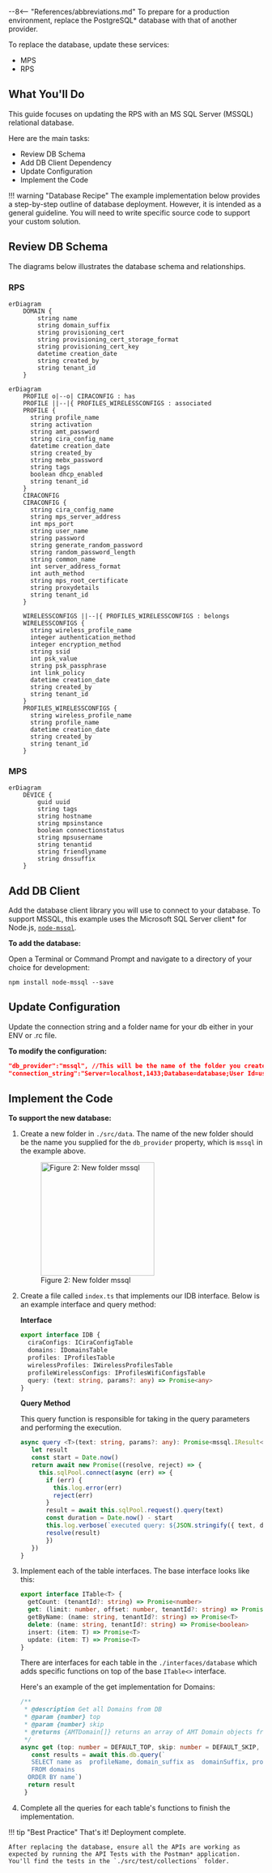 --8<-- "References/abbreviations.md"
To prepare for a production environment, replace the PostgreSQL* database with that of another provider. 

To replace the database, update these services:

- MPS
- RPS 

## What You'll Do
This guide focuses on updating the RPS with an MS SQL Server (MSSQL) relational database. 

Here are the main tasks:

- Review DB Schema
- Add DB Client Dependency
- Update Configuration
- Implement the Code

!!! warning "Database Recipe"
    The example implementation below provides a step-by-step outline of database deployment. However, it is intended as a general guideline. You will need to write specific source code to support your custom solution. 

## Review DB Schema
The diagrams below illustrates the database schema and relationships. 

### RPS
  ```mermaid
  erDiagram
      DOMAIN {
          string name
          string domain_suffix
          string provisioning_cert
          string provisioning_cert_storage_format
          string provisioning_cert_key
          datetime creation_date
          string created_by
          string tenant_id
      }
  ```
  ``` mermaid 
  erDiagram
      PROFILE o|--o| CIRACONFIG : has
      PROFILE ||--|{ PROFILES_WIRELESSCONFIGS : associated
      PROFILE {
        string profile_name
        string activation
        string amt_password
        string cira_config_name
        datetime creation_date
        string created_by
        string mebx_password
        string tags
        boolean dhcp_enabled
        string tenant_id
      }
      CIRACONFIG 
      CIRACONFIG {
        string cira_config_name
        string mps_server_address
        int mps_port
        string user_name
        string password
        string generate_random_password
        string random_password_length
        string common_name
        int server_address_format
        int auth_method
        string mps_root_certificate
        string proxydetails
        string tenant_id
      }

      WIRELESSCONFIGS ||--|{ PROFILES_WIRELESSCONFIGS : belongs
      WIRELESSCONFIGS {
        string wireless_profile_name 
        integer authentication_method 
        integer encryption_method 
        string ssid 
        int psk_value 
        string psk_passphrase 
        int link_policy 
        datetime creation_date 
        string created_by 
        string tenant_id 
      }
      PROFILES_WIRELESSCONFIGS {
        string wireless_profile_name
        string profile_name
        datetime creation_date
        string created_by
        string tenant_id
      }
  ```
### MPS
  ```mermaid
  erDiagram
      DEVICE {
          guid uuid
          string tags
          string hostname
          string mpsinstance
          boolean connectionstatus
          string mpsusername
          string tenantid
          string friendlyname
          string dnssuffix
      }
  ```

## Add DB Client
Add the database client library you will use to connect to your database. To support MSSQL, this example uses the Microsoft SQL Server client* for Node.js, [`node-mssql`](https://www.npmjs.com/package/mssql).

**To add the database:**

Open a Terminal or Command Prompt and navigate to a directory of your choice for development:

```
npm install node-mssql --save
```

## Update Configuration

Update the connection string and a folder name for your db either in your ENV or .rc file.

**To modify the configuration:**

``` json
"db_provider":"mssql", //This will be the name of the folder you create in the next section.
"connection_string":"Server=localhost,1433;Database=database;User Id=username;Password=password;Encrypt=true'",
```

## Implement the Code

**To support the new database:**

1. Create a new folder in `./src/data`. The name of the new folder should be the name you supplied for the `db_provider` property, which is `mssql` in the example above.

     <figure class="figure-image">
     <img src="..\..\assets\images\DbFolder.png" alt="Figure 2: New folder mssql" style="width:224px">
     <figcaption>Figure 2: New folder mssql</figcaption>
     </figure>



2. Create a file called `index.ts` that implements our IDB interface. Below is an example interface and query method:

     **Interface**

     ``` typescript
     export interface IDB {
       ciraConfigs: ICiraConfigTable
       domains: IDomainsTable
       profiles: IProfilesTable
       wirelessProfiles: IWirelessProfilesTable
       profileWirelessConfigs: IProfilesWifiConfigsTable
       query: (text: string, params?: any) => Promise<any>
     }
     ```

     **Query Method**

     This query function is responsible for taking in the query parameters and performing the execution.

     ``` typescript
     async query <T>(text: string, params?: any): Promise<mssql.IResult<T>> {
        let result
        const start = Date.now()
        return await new Promise((resolve, reject) => {
          this.sqlPool.connect(async (err) => {
            if (err) {
              this.log.error(err)
              reject(err)
            }
            result = await this.sqlPool.request().query(text)
            const duration = Date.now() - start
            this.log.verbose(`executed query: ${JSON.stringify({ text, duration, rows: result.recordset.length })}`)
            resolve(result)
            })
        })
     }
     ```

3. Implement each of the table interfaces. The base interface looks like this: 
    ``` typescript
    export interface ITable<T> {
      getCount: (tenantId?: string) => Promise<number>
      get: (limit: number, offset: number, tenantId?: string) => Promise<T[]>
      getByName: (name: string, tenantId?: string) => Promise<T>
      delete: (name: string, tenantId?: string) => Promise<boolean>
      insert: (item: T) => Promise<T>
      update: (item: T) => Promise<T>
    }
    ```
    There are interfaces for each table in the `./interfaces/database` which adds specific functions on top of the base `ITable<>` interface.
    
    Here's an example of the get implementation for Domains:

    ``` typescript
    /**
     * @description Get all Domains from DB
     * @param {number} top
     * @param {number} skip
     * @returns {AMTDomain[]} returns an array of AMT Domain objects from DB
     */
    async get (top: number = DEFAULT_TOP, skip: number = DEFAULT_SKIP, tenantId: string = ''): Promise<AMTDomain[]> {
       const results = await this.db.query(`
       SELECT name as  profileName, domain_suffix as  domainSuffix, provisioning_cert as  provisioningCert, provisioning_cert_storage_format as  provisioningCertStorageFormat, provisioning_cert_key as  provisioningCertPassword, tenant_id tenantId
       FROM domains 
      ORDER BY name`)
      return result
     }

    ```

  4. Complete all the queries for each table's functions to finish the implementation.

!!! tip "Best Practice"
    That's it! Deployment complete.

    After replacing the database, ensure all the APIs are working as expected by running the API Tests with the Postman* application. You'll find the tests in the `./src/test/collections` folder.
